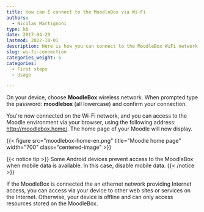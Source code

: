 ```yaml
---
title: How can I connect to the MoodleBox via Wi-Fi
authors:
  - Nicolas Martignoni
type: kb
date: 2017-04-20
lastmod: 2022-10-01
description: Here is how you can connect to the MoodleBox WiFi network
slug: wi-fi-connection
categories_weight: 5
categories:
  - First steps
  - Usage

---
```

On your device, choose __MoodleBox__ wireless network. When prompted type the password: __moodlebox__ (all lowercase) and confirm your connection.

You're now connected on the Wi-Fi network, and you can access to the Moodle environment via your browser, using the following address: http://moodlebox.home/. The home page of your Moodle will now display.

{{< figure src="moodlebox-home-en.png" title="Moodle home page" width="700" class="centered-image" >}}

{{< notice tip >}}
Some Android devices prevent access to the MoodleBox when mobile data is available. In this case, disable mobile data.
{{< /notice >}}

If the MoodleBox is connected the an ethernet network providing Internet access, you can access via your device to other web sites or services on the Internet. Otherwise, your device is offline and can only access resources stored on the MoodleBox.
